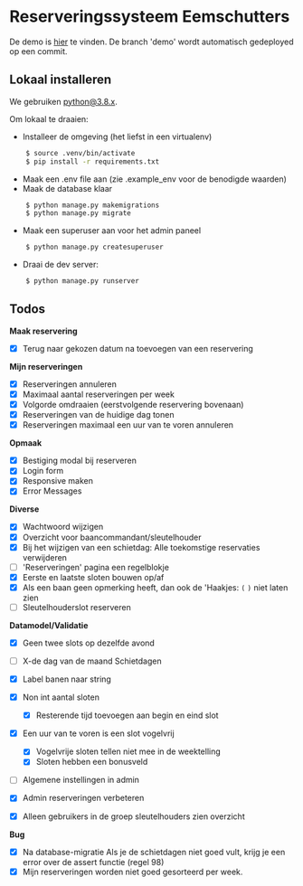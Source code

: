# Reserveringssysteem Eemschutters

De demo is [hier](https://eemschutters-reserveringen.herokuapp.com/) te vinden. De branch 'demo' wordt automatisch gedeployed op een commit.

## Lokaal installeren
We gebruiken [python@3.8.x](https://www.python.org/downloads/release/python-380/).

Om lokaal te draaien:
    
- Installeer de omgeving (het liefst in een virtualenv)
        
```bash
    $ source .venv/bin/activate
    $ pip install -r requirements.txt
```
- Maak een .env file aan (zie .example_env voor de benodigde waarden)
- Maak de database klaar 

```bash
    $ python manage.py makemigrations
    $ python manage.py migrate
```
- Maak een superuser aan voor het admin paneel
```bash
    $ python manage.py createsuperuser
```
- Draai de dev server:
```bash
    $ python manage.py runserver
```

## Todos

**Maak reservering**
- [x] Terug naar gekozen datum na toevoegen van een reservering


**Mijn reserveringen**
- [x] Reserveringen annuleren
- [x] Maximaal aantal reserveringen per week
- [x] Volgorde omdraaien (eerstvolgende reservering bovenaan)
- [x] Reserveringen van de huidige dag tonen
- [x] Reserveringen maximaal een uur van te voren annuleren

**Opmaak**
- [x] Bestiging modal bij reserveren
- [x] Login form
- [x] Responsive maken
- [x] Error Messages

**Diverse**
- [x] Wachtwoord wijzigen
- [x] Overzicht voor baancommandant/sleutelhouder
- [x] Bij het wijzigen van een schietdag: Alle toekomstige reservaties verwijderen
- [ ] 'Reserveringen' pagina een regelblokje
- [x] Eerste en laatste sloten bouwen op/af
- [x] Als een baan geen opmerking heeft, dan ook de 'Haakjes: `(` `)` niet laten zien
- [ ] Sleutelhouderslot reserveren

**Datamodel/Validatie**
- [x] Geen twee slots op dezelfde avond
- [ ] X-de dag van de maand Schietdagen
- [x] Label banen naar string
- [x] Non int aantal sloten
    - [x] Resterende tijd toevoegen aan begin en eind slot
- [x] Een uur van te voren is een slot vogelvrij
    - [x] Vogelvrije sloten tellen niet mee in de weektelling
    - [x] Sloten hebben een bonusveld
- [ ] Algemene instellingen in admin
- [x] Admin reserveringen verbeteren
- [x] Alleen gebruikers in de groep sleutelhouders zien overzicht


**Bug**
- [x] Na database-migratie Als je de schietdagen niet goed vult, krijg je een error over de assert functie (regel 98)
- [x] Mijn reserveringen worden niet goed gesorteerd per week.
